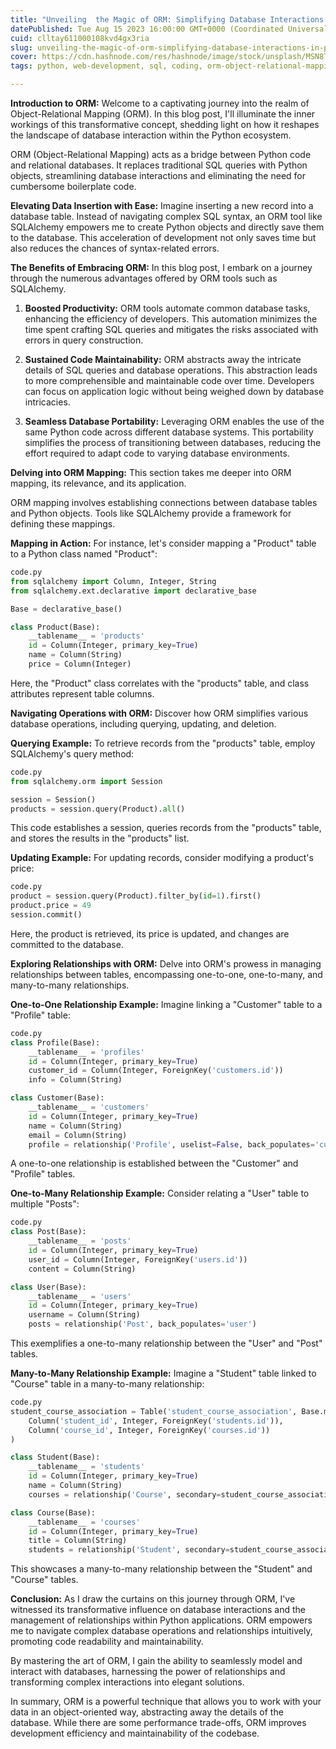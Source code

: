 ```yaml
---
title: "Unveiling  the Magic of ORM: Simplifying Database Interactions in Python"
datePublished: Tue Aug 15 2023 16:00:00 GMT+0000 (Coordinated Universal Time)
cuid: clltay611000108kvd4gx3ria
slug: unveiling-the-magic-of-orm-simplifying-database-interactions-in-python
cover: https://cdn.hashnode.com/res/hashnode/image/stock/unsplash/MSN8TFhJ0is/upload/89dbc9c1be3fb44a74ee33c582673eb1.jpeg
tags: python, web-development, sql, coding, orm-object-relational-mapping

---
```


**Introduction to ORM:** Welcome to a captivating journey into the realm of Object-Relational Mapping (ORM). In this blog post, I'll illuminate the inner workings of this transformative concept, shedding light on how it reshapes the landscape of database interaction within the Python ecosystem.

ORM (Object-Relational Mapping) acts as a bridge between Python code and relational databases. It replaces traditional SQL queries with Python objects, streamlining database interactions and eliminating the need for cumbersome boilerplate code.

**Elevating Data Insertion with Ease:** Imagine inserting a new record into a database table. Instead of navigating complex SQL syntax, an ORM tool like SQLAlchemy empowers me to create Python objects and directly save them to the database. This acceleration of development not only saves time but also reduces the chances of syntax-related errors.

**The Benefits of Embracing ORM:** In this blog post, I embark on a journey through the numerous advantages offered by ORM tools such as SQLAlchemy.

1. **Boosted Productivity:** ORM tools automate common database tasks, enhancing the efficiency of developers. This automation minimizes the time spent crafting SQL queries and mitigates the risks associated with errors in query construction.
    
2. **Sustained Code Maintainability:** ORM abstracts away the intricate details of SQL queries and database operations. This abstraction leads to more comprehensible and maintainable code over time. Developers can focus on application logic without being weighed down by database intricacies.
    
3. **Seamless Database Portability:** Leveraging ORM enables the use of the same Python code across different database systems. This portability simplifies the process of transitioning between databases, reducing the effort required to adapt code to varying database environments.
    

**Delving into ORM Mapping:** This section takes me deeper into ORM mapping, its relevance, and its application.

ORM mapping involves establishing connections between database tables and Python objects. Tools like SQLAlchemy provide a framework for defining these mappings.

**Mapping in Action:** For instance, let's consider mapping a "Product" table to a Python class named "Product":

```python
code.py
from sqlalchemy import Column, Integer, String
from sqlalchemy.ext.declarative import declarative_base

Base = declarative_base()

class Product(Base):
    __tablename__ = 'products'
    id = Column(Integer, primary_key=True)
    name = Column(String)
    price = Column(Integer)

```

Here, the "Product" class correlates with the "products" table, and class attributes represent table columns.

**Navigating Operations with ORM:** Discover how ORM simplifies various database operations, including querying, updating, and deletion.

**Querying Example:** To retrieve records from the "products" table, employ SQLAlchemy's query method:

```python
code.py
from sqlalchemy.orm import Session

session = Session()
products = session.query(Product).all()

```

This code establishes a session, queries records from the "products" table, and stores the results in the "products" list.

**Updating Example:** For updating records, consider modifying a product's price:

```python
code.py
product = session.query(Product).filter_by(id=1).first()
product.price = 49
session.commit()

```

Here, the product is retrieved, its price is updated, and changes are committed to the database.

**Exploring Relationships with ORM:** Delve into ORM's prowess in managing relationships between tables, encompassing one-to-one, one-to-many, and many-to-many relationships.

**One-to-One Relationship Example:** Imagine linking a "Customer" table to a "Profile" table:

```python
code.py
class Profile(Base):
    __tablename__ = 'profiles'
    id = Column(Integer, primary_key=True)
    customer_id = Column(Integer, ForeignKey('customers.id'))
    info = Column(String)

class Customer(Base):
    __tablename__ = 'customers'
    id = Column(Integer, primary_key=True)
    name = Column(String)
    email = Column(String)
    profile = relationship('Profile', uselist=False, back_populates='customer')

```

A one-to-one relationship is established between the "Customer" and "Profile" tables.

**One-to-Many Relationship Example:** Consider relating a "User" table to multiple "Posts":

```python
code.py
class Post(Base):
    __tablename__ = 'posts'
    id = Column(Integer, primary_key=True)
    user_id = Column(Integer, ForeignKey('users.id'))
    content = Column(String)

class User(Base):
    __tablename__ = 'users'
    id = Column(Integer, primary_key=True)
    username = Column(String)
    posts = relationship('Post', back_populates='user')

```

This exemplifies a one-to-many relationship between the "User" and "Post" tables.

**Many-to-Many Relationship Example:** Imagine a "Student" table linked to "Course" table in a many-to-many relationship:

```python
code.py
student_course_association = Table('student_course_association', Base.metadata,
    Column('student_id', Integer, ForeignKey('students.id')),
    Column('course_id', Integer, ForeignKey('courses.id'))
)

class Student(Base):
    __tablename__ = 'students'
    id = Column(Integer, primary_key=True)
    name = Column(String)
    courses = relationship('Course', secondary=student_course_association, back_populates='students')

class Course(Base):
    __tablename__ = 'courses'
    id = Column(Integer, primary_key=True)
    title = Column(String)
    students = relationship('Student', secondary=student_course_association, back_populates='courses')

```

This showcases a many-to-many relationship between the "Student" and "Course" tables.

**Conclusion:** As I draw the curtains on this journey through ORM, I've witnessed its transformative influence on database interactions and the management of relationships within Python applications. ORM empowers me to navigate complex database operations and relationships intuitively, promoting code readability and maintainability.

By mastering the art of ORM, I gain the ability to seamlessly model and interact with databases, harnessing the power of relationships and transforming complex interactions into elegant solutions.

In summary, ORM is a powerful technique that allows you to work with your data in an object-oriented way, abstracting away the details of the database. While there are some performance trade-offs, ORM improves development efficiency and maintainability of the codebase.